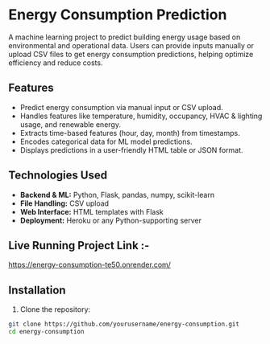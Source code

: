 # Energy Consumption Prediction

A machine learning project to predict building energy usage based on environmental and operational data. Users can provide inputs manually or upload CSV files to get energy consumption predictions, helping optimize efficiency and reduce costs.

## Features

- Predict energy consumption via manual input or CSV upload.
- Handles features like temperature, humidity, occupancy, HVAC & lighting usage, and renewable energy.
- Extracts time-based features (hour, day, month) from timestamps.
- Encodes categorical data for ML model predictions.
- Displays predictions in a user-friendly HTML table or JSON format.

## Technologies Used

- **Backend & ML:** Python, Flask, pandas, numpy, scikit-learn
- **File Handling:** CSV upload
- **Web Interface:** HTML templates with Flask
- **Deployment:** Heroku or any Python-supporting server

## Live Running Project Link :-
https://energy-consumption-te50.onrender.com/


## Installation

1. Clone the repository:
```bash
git clone https://github.com/yourusername/energy-consumption.git
cd energy-consumption


